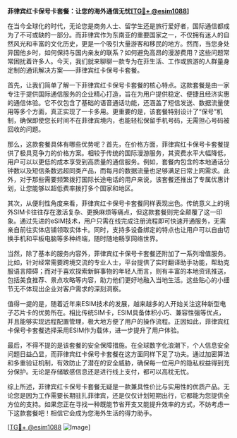 **菲律宾红卡保号卡套餐：让您的海外通信无忧[[TG💪+ @esim1088](https://t.me/s/esim1088)]**

在当今全球化的时代，无论您是商务人士、留学生还是旅行爱好者，国际通信都成为了不可或缺的一部分。而菲律宾作为东南亚的重要国家之一，不仅拥有迷人的自然风光和丰富的文化历史，更是一个吸引大量游客和移民的地方。然而，当您身处异国他乡时，如何保持与国内亲友的联系？如何避免高昂的漫游费用？这些问题常常困扰着许多人。今天，我们就来聊聊一款专为在菲生活、工作或旅游的人群量身定制的通讯解决方案——菲律宾红卡保号卡套餐。

首先，让我们简单了解一下菲律宾红卡保号卡套餐的核心特点。这款套餐是由一家专注于提供国际通信服务的企业精心打造，旨在为用户提供稳定、便捷且经济实惠的通信体验。它不仅包含了基础的语音通话功能，还涵盖了短信发送、数据流量使用等多个方面，真正实现了一卡多用。更重要的是，该套餐特别设计了“保号”机制，确保即使您长时间不在菲律宾境内，也能轻松保留手机号码，无需担心号码被回收的问题。

那么，这款套餐具体有哪些优势呢？首先，在价格方面，菲律宾红卡保号卡套餐提供了极具竞争力的价格方案。相较于传统的国际漫游服务，其资费水平大幅降低，用户可以以更低的成本享受到高质量的通信服务。例如，套餐内包含的本地通话分钟数以及短信条数远超同类产品，而每月的数据流量也足够满足日常上网需求。此外，对于那些需要频繁拨打国际长途电话的用户来说，该套餐还推出了专属优惠计划，让您能够以超低费率拨打多个国家和地区。

其次，从便利性角度来看，菲律宾红卡保号卡套餐同样表现出色。传统意义上的境外SIM卡往往存在激活复杂、更换麻烦等痛点，但这款套餐则完全颠覆了这一印象。通过先进的eSIM技术，用户只需在线完成注册流程即可快速开通服务，无需亲自前往实体店铺领取实体卡。同时，支持多设备绑定的特点也让用户可以自由切换手机和平板电脑等多种终端，随时随地畅享网络世界。

当然，除了基本的服务内容外，菲律宾红卡保号卡套餐还附加了一系列增值服务。比如，针对经常需要跨境交流的专业人士，平台提供了实时翻译助手功能，帮助克服语言障碍；而对于喜欢探索新鲜事物的年轻人而言，则有丰富的本地资讯推送，包括美食推荐、景点攻略等内容，助力他们更好地融入当地生活。这些贴心的小细节无不体现出企业对客户需求的深刻洞察。

值得一提的是，随着近年来ESIM技术的发展，越来越多的人开始关注这种新型电子芯片卡的优势所在。相比传统SIM卡，ESIM具备体积小巧、兼容性强等优点，并且能够实现远程配置管理，极大地方便了用户的操作流程。正因如此，菲律宾红卡保号卡套餐选择采用ESIM作为载体，进一步提升了用户体验。

最后，不得不提的是该套餐的安全保障措施。在全球数字化浪潮下，个人信息安全问题日益凸显，而菲律宾红卡保号卡套餐在这方面同样下足了功夫。通过加密算法和多重验证机制，有效防止了潜在的安全威胁，确保每一位用户的隐私权益得到充分保护。无论是存储敏感信息还是进行线上支付，都可以高枕无忧。

综上所述，菲律宾红卡保号卡套餐无疑是一款兼具性价比与实用性的优质产品。无论您是因为工作需要长期驻扎菲律宾，还是仅仅计划短期出行，它都能为您提供全方位的支持。如果您正在寻找一种既能节省开支又能提升效率的方式，不妨考虑一下这款套餐吧！相信它会成为您海外生活的得力助手。

[[TG💪+ @esim1088](https://t.me/s/esim1088) ![Image](https://i.postimg.cc/4NQfJmqS/Snipaste-2025-05-13-00-14-12.png)]